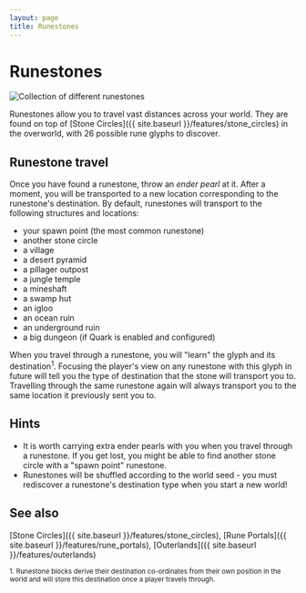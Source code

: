 ```yaml
---
layout: page
title: Runestones
---
```


# Runestones

![Collection of different runestones](https://i.postimg.cc/gk1pXt3x/Runestones.jpg)

Runestones allow you to travel vast distances across your world.  They are found on top of [Stone Circles]({{ site.baseurl }}/features/stone_circles) in the overworld, with 26 possible rune glyphs to discover.

## Runestone travel

Once you have found a runestone, throw an *ender pearl* at it.  After a moment, you will be transported to a new location corresponding to the runestone's destination.  By default, runestones will transport to the following structures and locations:

* your spawn point (the most common runestone)
* another stone circle
* a village
* a desert pyramid
* a pillager outpost
* a jungle temple
* a mineshaft
* a swamp hut
* an igloo
* an ocean ruin
* an underground ruin
* a big dungeon (if Quark is enabled and configured)

When you travel through a runestone, you will "learn" the glyph and its destination<sup>1</sup>.  Focusing the player's view on any runestone with this glyph in future will tell you the type of destination that the stone will transport you to.  Travelling through the same runestone again will always transport you to the same location it previously sent you to.

## Hints

* It is worth carrying extra ender pearls with you when you travel through a runestone.  If you get lost, you might be able to find another stone circle with a "spawn point" runestone.
* Runestones will be shuffled according to the world seed - you must rediscover a runestone's destination type when you start a new world!

## See also

[Stone Circles]({{ site.baseurl }}/features/stone_circles),
[Rune Portals]({{ site.baseurl }}/features/rune_portals),
[Outerlands]({{ site.baseurl }}/features/outerlands)


<small>1. Runestone blocks derive their destination co-ordinates from their own position in the world and will store this destination once a player travels through.</small>